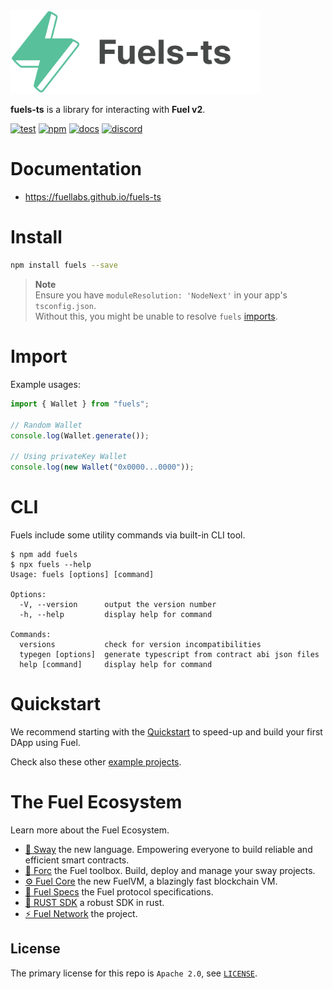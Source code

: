 <picture>
    <source media="(prefers-color-scheme: dark)" srcset="https://raw.githubusercontent.com/FuelLabs/fuels-ts/master/docs/assets/fuels-ts-logo-dark.png">
    <img alt="Fuels-ts SDK logo" width="400px" src="https://raw.githubusercontent.com/FuelLabs/fuels-ts/master/docs/assets/fuels-ts-logo-light.png">
</picture>

**fuels-ts** is a library for interacting with **Fuel v2**.

[![test](https://github.com/FuelLabs/fuels-ts/actions/workflows/test.yaml/badge.svg)](https://github.com/FuelLabs/fuels-ts/actions/workflows/test.yaml)
[![npm](https://img.shields.io/npm/v/fuels)](https://www.npmjs.com/package/fuels)
[![docs](https://img.shields.io/badge/docs-fuels.ts-brightgreen.svg?style=flat)](https://fuellabs.github.io/fuels-ts/)
[![discord](https://img.shields.io/badge/chat%20on-discord-orange?&logo=discord&logoColor=ffffff&color=7389D8&labelColor=6A7EC2)](https://discord.gg/xfpK4Pe)

# Documentation

- https://fuellabs.github.io/fuels-ts

# Install

```sh
npm install fuels --save
```

> **Note**<br/>
> Ensure you have `moduleResolution: 'NodeNext'` in your app's `tsconfig.json`.<br/>
> Without this, you might be unable to resolve `fuels` [imports](https://github.com/FuelLabs/fuels-ts/blob/master/packages/fuels/package.json#L12-L23).

# Import

Example usages:

```ts
import { Wallet } from "fuels";

// Random Wallet
console.log(Wallet.generate());

// Using privateKey Wallet
console.log(new Wallet("0x0000...0000"));
```

# CLI

Fuels include some utility commands via built-in CLI tool.

```console
$ npm add fuels
$ npx fuels --help
Usage: fuels [options] [command]

Options:
  -V, --version      output the version number
  -h, --help         display help for command

Commands:
  versions           check for version incompatibilities
  typegen [options]  generate typescript from contract abi json files
  help [command]     display help for command
```

# Quickstart

We recommend starting with the [Quickstart](https://fuellabs.github.io/fuel-docs/master/quickstart/developer-quickstart.html) to speed-up and build your first DApp using Fuel.

Check also these other [example projects](https://github.com/FuelLabs/sway-applications).

# The Fuel Ecosystem

Learn more about the Fuel Ecosystem.

- [🌴 Sway](https://fuellabs.github.io/sway/) the new language. Empowering everyone to build reliable and efficient smart contracts.
- [🧰 Forc](https://fuellabs.github.io/sway/v0.30.1/forc/index.html) the Fuel toolbox. Build, deploy and manage your sway projects.
- [⚙️ Fuel Core](https://github.com/FuelLabs/fuel-core) the new FuelVM, a blazingly fast blockchain VM.
- [🔗 Fuel Specs](https://github.com/FuelLabs/fuel-specs) the Fuel protocol specifications.
- [🦀 RUST SDK](https://github.com/FuelLabs/fuels-rs) a robust SDK in rust.
- [⚡ Fuel Network](https://fuel.network/) the project.

## License

The primary license for this repo is `Apache 2.0`, see [`LICENSE`](https://github.com/FuelLabs/fuels-ts/blob/master/LICENSE).
